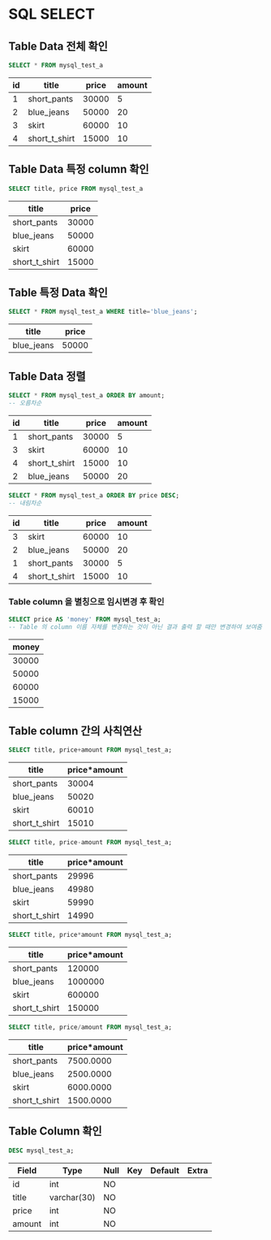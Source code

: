 # SQL SELECT

## Table Data 전체 확인

```sql
SELECT * FROM mysql_test_a
```

|id|title|price|amount|
|---|----|-----|------|
|1|short_pants|30000|5|
|2|blue_jeans|50000|20|
|3|skirt|60000|10|
|4|short_t_shirt|15000|10|

## Table Data 특정 column 확인

```sql
SELECT title, price FROM mysql_test_a
```

|title|price|
|----|-----|
|short_pants|30000|
|blue_jeans|50000|
|skirt|60000|
|short_t_shirt|15000|

## Table 특정 Data 확인

```sql
SELECT * FROM mysql_test_a WHERE title='blue_jeans';
```

|title|price|
|----|-----|
|blue_jeans|50000|

## Table Data 정렬

```sql
SELECT * FROM mysql_test_a ORDER BY amount;
-- 오름차순
```

|id|title|price|amount|
|---|----|-----|------|
|1|short_pants|30000|5|
|3|skirt|60000|10|
|4|short_t_shirt|15000|10|
|2|blue_jeans|50000|20|

```sql
SELECT * FROM mysql_test_a ORDER BY price DESC;
-- 내림차순
```

|id|title|price|amount|
|---|----|-----|------|
|3|skirt|60000|10|
|2|blue_jeans|50000|20|
|1|short_pants|30000|5|
|4|short_t_shirt|15000|10|

### Table column 을 별칭으로 임시변경 후 확인

```sql
SELECT price AS 'money' FROM mysql_test_a;
-- Table 의 column 이름 자체를 변경하는 것이 아닌 결과 출력 할 때만 변경하여 보여줌
```

|money|
|-----|
|30000|
|50000|
|60000|
|15000|

## Table column 간의 사칙연산

```sql
SELECT title, price+amount FROM mysql_test_a;
```

|title|price*amount|
|-----|------------|
|short_pants|30004|
|blue_jeans|50020|
|skirt|60010|
|short_t_shirt|15010|

```sql
SELECT title, price-amount FROM mysql_test_a;
```

|title|price*amount|
|-----|------------|
|short_pants|29996|
|blue_jeans|49980|
|skirt|59990|
|short_t_shirt|14990|

```sql
SELECT title, price*amount FROM mysql_test_a;
```

|title|price*amount|
|-----|------------|
|short_pants|120000|
|blue_jeans|1000000|
|skirt|600000|
|short_t_shirt|150000|

```sql
SELECT title, price/amount FROM mysql_test_a;
```

|title|price*amount|
|-----|------------|
|short_pants|7500.0000|
|blue_jeans|2500.0000|
|skirt|6000.0000|
|short_t_shirt|1500.0000|

## Table Column 확인

```sql
DESC mysql_test_a;
```

|Field|Type|Null|Key|Default|Extra|
|-----|----|----|---|-------|-----|
|id|int|NO|||||
|title|varchar(30)|NO||||
|price|int|NO||||
|amount|int|NO||||
